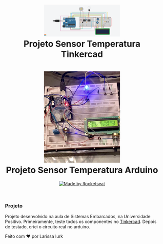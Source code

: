 ﻿<h1 align="center">
  <img src="projeto-tinkercad/tinkercad-projeto-temperatura.png" width="250px" /><br>
  Projeto Sensor Temperatura Tinkercad
</h1>
<h1 align="center">
  <img src="projeto-arduino.jpeg" width="250px" /><br>
  Projeto Sensor Temperatura Arduino
</h1>
<p align="center">
  <a href="https://www.linkedin.com/in/larissaiurk/">
    <img alt="Made by Rocketseat" src="https://img.shields.io/badge/made%20by-Larissa Iurk-red">
  </a>
  
</p>

<br>

### Projeto

Projeto desenvolvido na aula de Sistemas Embarcados, na Universidade Positivo. Primeiramente, teste todos os componentes no [Tinkercad](https://www.tinkercad.com/). Depois de testado, criei o circuito real no arduino. 

Feito com ❤️ por Larissa Iurk
